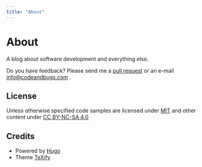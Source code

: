 ```yaml
---
title: "About"
---
```


# About

A blog about software development and everything else.

Do you have feedback? Please send me a [pull request](https://github.com/omarkohl/codeandbugs.com) or an e-mail info@codeandbugs.com .

## License

Unless otherwise specified code samples are licensed under [MIT](https://choosealicense.com/licenses/mit/) and other content under [CC BY-NC-SA 4.0](https://creativecommons.org/licenses/by-nc-sa/4.0/deed.en)

## Credits

* Powered by [Hugo](https://gohugo.io/)
* Theme [TeXify](https://github.com/queensferryme/hugo-theme-texify)
